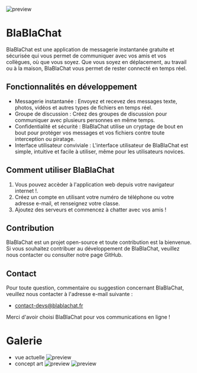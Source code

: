 ![preview](https://media.discordapp.net/attachments/733366929561092157/1086372484904923206/facebook_cover_photo_2.png)
# BlaBlaChat

BlaBlaChat est une application de messagerie instantanée gratuite et sécurisée qui vous permet de communiquer avec vos amis et vos collègues, où que vous soyez. Que vous soyez en déplacement, au travail ou à la maison, BlaBlaChat vous permet de rester connecté en temps réel.

## Fonctionnalités en développement

- Messagerie instantanée : Envoyez et recevez des messages texte, photos, vidéos et autres types de fichiers en temps réel.
- Groupe de discussion : Créez des groupes de discussion pour communiquer avec plusieurs personnes en même temps.
- Confidentialité et sécurité : BlaBlaChat utilise un cryptage de bout en bout pour protéger vos messages et vos fichiers contre toute interception ou piratage.
- Interface utilisateur conviviale : L'interface utilisateur de BlaBlaChat est simple, intuitive et facile à utiliser, même pour les utilisateurs novices.

## Comment utiliser BlaBlaChat

1. Vous pouvez accèder à l'application web depuis votre navigateur internet !.
2. Créez un compte en utilisant votre numéro de téléphone ou votre adresse e-mail, et renseignez votre classe.
3. Ajoutez des serveurs et commencez à chatter avec vos amis !

## Contribution

BlaBlaChat est un projet open-source et toute contribution est la bienvenue. Si vous souhaitez contribuer au développement de BlaBlaChat, veuillez nous contacter ou consulter notre page GitHub.

## Contact

Pour toute question, commentaire ou suggestion concernant BlaBlaChat, veuillez nous contacter à l'adresse e-mail suivante : 
- [contact-devs@blablachat.fr](mailto:contact-devs@blablachat.fr)

Merci d'avoir choisi BlaBlaChat pour vos communications en ligne !



# Galerie
- vue actuelle
![preview](https://media.discordapp.net/attachments/733366929561092157/1086754490012680232/image.png?width=1618&height=910)
- concept art
![preview](https://media.discordapp.net/attachments/733366929561092157/1086408396611272774/image.png?width=1381&height=910)
![preview]()
